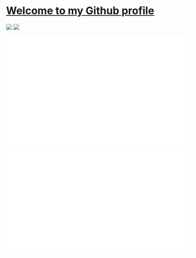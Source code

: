 # [Welcome to my Github profile](https://github.com/IlNevioIl)

![](https://komarev.com/ghpvc/?username=IlNevioIl) ![](https://komarev.com/ghpvc/?username=IlNevioIl) 

![](https://github.com/IlNevioIl/stats/blob/master/generated/overview.svg)
![](https://github.com/IlNevioIl/stats/blob/master/generated/languages.svg)

</a>
